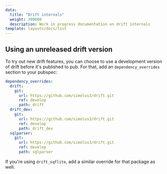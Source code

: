 ```yaml
---
data:
  title: "Drift internals"
  weight: 300000
  description: Work in progress documentation on drift internals
template: layouts/docs/list
---
```


## Using an unreleased drift version

To try out new drift features, you can choose to use a development version of drift before it's
published to pub. For that, add an `dependency_overrides` section to your pubspec:

```yaml
dependency_overrides:
  drift:
    git:
      url: https://github.com/simolus3/drift.git
      ref: develop
      path: drift
  drift_dev:
    git:
      url: https://github.com/simolus3/drift.git
      ref: develop
      path: drift_dev
  sqlparser:
    git:
      url: https://github.com/simolus3/drift.git
      ref: develop
      path: sqlparser
```

If you're using `drift_sqflite`, add a similar override for that package as well.

